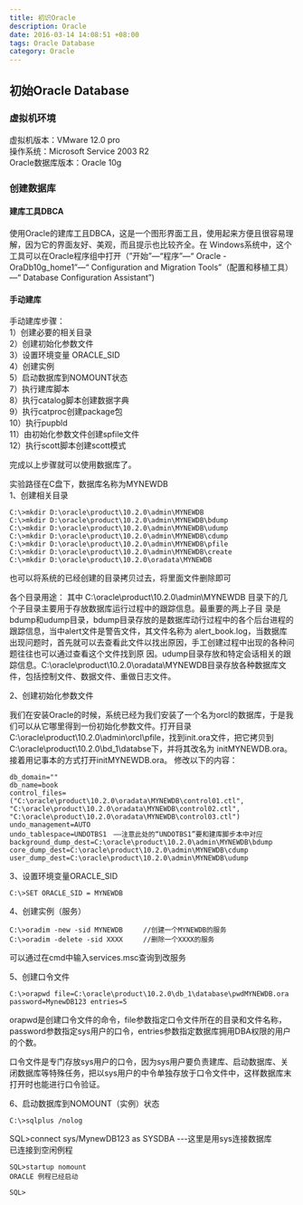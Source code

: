 ```yaml
---
title: 初识Oracle
description: Oracle
date: 2016-03-14 14:08:51 +08:00
tags: Oracle Database
category: Oracle
---
```


## 初始Oracle Database

### 虚拟机环境
虚拟机版本：VMware 12.0 pro   
操作系统：Microsoft Service 2003 R2   
Oracle数据库版本：Oracle 10g

### 创建数据库

#### 建库工具DBCA

使用Oracle的建库工且DBCA，这是一个图形界面工且，使用起来方便且很容易理解，因为它的界面友好、美观，而且提示也比较齐全。在 Ｗindows系统中，这个工具可以在Oracle程序组中打开（”开始”—“程序”—“ Oracle - OraDb10g_home1”—“ Configuration and Migration Tools”（配置和移植工具）—“ Database Configuration Assistant”)


#### 手动建库
手动建库步骤：  
1）创建必要的相关目录   
2）创建初始化参数文件  
3）设置环境变量 ORACLE_SID   
4）创建实例  
5）启动数据库到NOMOUNT状态  
7）执行建库脚本   
8）执行catalog脚本创建数据字典   
9）执行catproc创建package包   
10）执行pupbld   
11）由初始化参数文件创建spfile文件   
12）执行scott脚本创建scott模式   

完成以上步骤就可以使用数据库了。

实验路径在C盘下，数据库名称为MYNEWDB   
1、创建相关目录  
```
C:\>mkdir D:\oracle\product\10.2.0\admin\MYNEWDB   
C:\>mkdir D:\oracle\product\10.2.0\admin\MYNEWDB\bdump   
C:\>mkdir D:\oracle\product\10.2.0\admin\MYNEWDB\udump   
C:\>mkdir D:\oracle\product\10.2.0\admin\MYNEWDB\cdump    
C:\>mkdir D:\oracle\product\10.2.0\admin\MYNEWDB\pfile   
C:\>mkdir D:\oracle\product\10.2.0\admin\MYNEWDB\create   
C:\>mkdir D:\oracle\product\10.2.0\oradata\MYNEWDB   
```
也可以将系统的已经创建的目录拷贝过去，将里面文件删除即可

各个目录用途：
其中 C:\oracle\product\10.2.0\admin\MYNEWDB 目录下的几个子目录主要用于存放数据库运行过程中的跟踪信息。最重要的两上子目 录是bdump和udump目录，bdump目录存放的是数据库动行过程中的各个后台进程的跟踪信息，当中alert文件是警告文件，其文件名称为 alert_book.log，当数据库出现问题时，首先就可以去查看此文件以找出原因，手工创建过程中出现的各种问题往往也可以通过查看这个文件找到原 因。udump目录存放和特定会话相关的跟踪信息。C:\oracle\product\10.2.0\oradata\MYNEWDB目录存放各种数据库文 件，包括控制文件、数据文件、重做日志文件。

2、创建初始化参数文件

我们在安装Oracle的时候，系统已经为我们安装了一个名为orcl的数据库，于是我们可以从它哪里得到一份初始化参数文件。打开目录 C:\oracle\product\10.2.0\admin\orcl\pfile，找到init.ora文件，把它拷贝到 C:\oracle\product\10.2.0\bd_1\databse下，并将其改名为 initMYNEWDB.ora。接着用记事本的方式打开initMYNEWDB.ora。
修改以下的内容：
```
db_domain=""   
db_name=book   
control_files=("C:\oracle\product\10.2.0\oradata\MYNEWDB\control01.ctl", "C:\oracle\product\10.2.0\oradata\MYNEWDB\control02.ctl", "C:\oracle\product\10.2.0\oradata\MYNEWDB\control03.ctl")    
undo_management=AUTO   
undo_tablespace=UNDOTBS1　――注意此处的“UNDOTBS1”要和建库脚步本中对应  
background_dump_dest=C:\oracle\product\10.2.0\admin\MYNEWDB\bdump   
core_dump_dest=C:\oracle\product\10.2.0\admin\MYNEWDB\cdump   
user_dump_dest=C:\oracle\product\10.2.0\admin\MYNEWDB\udump
```
3、设置环境变量ORACLE_SID
```
C:\>SET ORACLE_SID = MYNEWDB
```

4、创建实例（服务）
```
C:\>oradim -new -sid MYNEWDB     //创建一个MYNEWDB的服务  
C:\>oradim -delete -sid XXXX     //删除一个XXXX的服务
```
可以通过在cmd中输入services.msc查询到改服务

5、创建口令文件
```
C:\>orapwd file=C:\oracle\product\10.2.0\db_1\database\pwdMYNEWDB.ora password=MynewDB123 entries=5
```
orapwd是创建口令文件的命令，file参数指定口令文件所在的目录和文件名称，password参数指定sys用户的口令，entries参数指定数据库拥用DBA权限的用户的个数。  

口令文件是专门存放sys用户的口令，因为sys用户要负责建库、启动数据库、关闭数据库等特殊任务，把以sys用户的中令单独存放于口令文件中，这样数据库末打开时也能进行口令验证。

6、启动数据库到NOMOUNT（实例）状态
```
C:\>sqlplus /nolog   
```
SQL>connect sys/MynewDB123 as SYSDBA ---这里是用sys连接数据库   
已连接到空闲例程
```
SQL>startup nomount    
ORACLE 例程已经启动

SQL>
```
